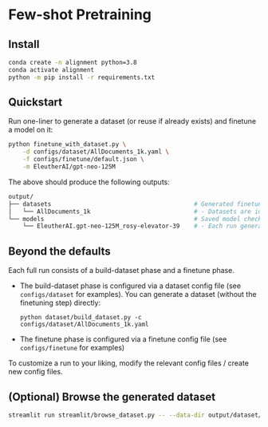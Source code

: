 # Few-shot Pretraining

## Install
```bash
conda create -n alignment python=3.8
conda activate alignment
python -m pip install -r requirements.txt
```

## Quickstart

Run one-liner to generate a dataset (or reuse if already exists) and finetune a model on it:
```bash
python finetune_with_dataset.py \
	-d configs/dataset/AllDocuments_1k.yaml \
	-f configs/finetune/default.json \
	-m EleutherAI/gpt-neo-125M
```

The above should produce the following outputs:
```bash
output/
├── datasets                                        # Generated finetuning datasets
│   └── AllDocuments_1k                             # - Datasets are identified by `unique_name`
└── models                                          # Saved model checkpoints and logs
    └── EleutherAI.gpt-neo-125M_rosy-elevator-39    # - Each run generates a new model folder
```

## Beyond the defaults

Each full run consists of a build-dataset phase and a finetune phase.
- The build-dataset phase is configured via a dataset config file (see `configs/dataset` for examples). You can generate a dataset (without the finetuning step) directly:
	```
	python dataset/build_dataset.py -c configs/dataset/AllDocuments_1k.yaml
	```
- The finetune phase is configured via a finetune config file (see `configs/finetune` for examples)


To customize a run to your liking, modify the relevant config files / create new config files.


## (Optional) Browse the generated dataset
```bash
streamlit run streamlit/browse_dataset.py -- --data-dir output/dataset/AllDocuments_1k
```